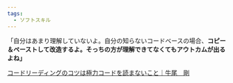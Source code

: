 ```yaml
---
tags:
  - ソフトスキル
---
```

「自分はあまり理解していないよ。自分の知らないコードベースの場合、**コピー＆ペーストして改造するよ。そっちの方が理解できてなくてもアウトカムが出るよね」**

[コードリーディングのコツは極力コードを読まないこと｜牛尾　剛](https://note.com/simplearchitect/n/n8cd219056536)